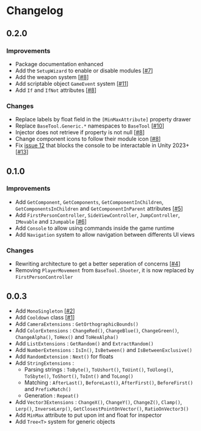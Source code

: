 # Changelog 

## 0.2.0

### Improvements

- Package documentation enhanced
- Add the `SetupWizard` to enable or disable modules [[#7](https://github.com/DarkRewar/BaseTool/pull/7)]
- Add the weapon system [[#8](https://github.com/DarkRewar/BaseTool/pull/8)]
- Add scriptable object `GameEvent` system [[#11](https://github.com/DarkRewar/BaseTool/pull/11)]
- Add `If` and `IfNot` attributes [[#8](https://github.com/DarkRewar/BaseTool/pull/8)]

### Changes

- Replace labels by float field in the `[MinMaxAttribute]` property drawer
- Replace `BaseTool.Generic.*` namespaces to `BaseTool` [[#10](https://github.com/DarkRewar/BaseTool/pull/10)]
- Injector does not retrieve if property is not null [[#8](https://github.com/DarkRewar/BaseTool/pull/8)]
- Change component icons to follow their module icon [[#8](https://github.com/DarkRewar/BaseTool/pull/8)]
- Fix [issue 12](https://github.com/DarkRewar/BaseTool/issues/12) that blocks the console to be interactable in Unity 2023+ [[#13](https://github.com/DarkRewar/BaseTool/pull/13)]

## 0.1.0

### Improvements

- Add `GetComponent`, `GetComponents`, `GetComponentInChildren`, `GetComponentsInChildren` and `GetComponentInParent` attributes [[#5](https://github.com/DarkRewar/BaseTool/pull/5)]
- Add `FirstPersonController`, `SideViewController`, `JumpController`, `IMovable` and `IJumpable` [[#6](https://github.com/DarkRewar/BaseTool/pull/6)]
- Add `Console` to allow using commands inside the game runtime
- Add `Navigation` system to allow navigation between differents UI views

### Changes

- Rewriting architecture to get a better seperation of concerns [[#4](https://github.com/DarkRewar/BaseTool/pull/4)]
- Removing `PlayerMovement` from `BaseTool.Shooter`, it is now replaced by `FirstPersonController`

## 0.0.3

- Add `MonoSingleton` [[#2](https://github.com/DarkRewar/BaseTool/pull/2)]
- Add `Cooldown` class [[#1](https://github.com/DarkRewar/BaseTool/pull/1)]
- Add `CameraExtensions` : `GetOrthographicBounds()`
- Add `ColorExtensions` : `ChangeRed()`, `ChangeBlue()`, `ChangeGreen()`, `ChangeAlpha()`, `ToHex()` and `ToHexAlpha()`
- Add `ListExtensions` : `GetRandom()` and `ExtractRandom()`
- Add `NumberExtensions` : `IsIn()`, `IsBetween()` and `IsBetweenExclusive()`
- Add `RandomExtension` : `Next()` for floats
- Add `StringExtensions` :
    - Parsing strings : `ToByte()`, `ToUshort()`, `ToUint()`, `ToUlong()`, `ToSbyte()`, `ToShort()`, `ToInt()` and `ToLong()`
    - Matching : `AfterLast()`, `BeforeLast()`, `AfterFirst()`, `BeforeFirst()` and `PrefixMatch()`
    - Generation : `Repeat()`
- Add `Vector3Extensions` : `ChangeX()`, `ChangeY()`, `ChangeZ()`, `Clamp()`, `Lerp()`, `InverseLerp()`, `GetClosestPointOnVector()`, `RatioOnVector3()`
- Add `MinMax` attribute to put upon int and float for inspector
- Add `Tree<T>` system for generic objects